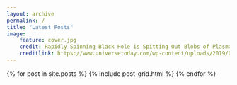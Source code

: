 ```yaml
---
layout: archive
permalink: /
title: "Latest Posts"
image: 
    feature: cover.jpg
    credit: Rapidly Spinning Black Hole is Spitting Out Blobs of Plasma
    creditlink: https://www.universetoday.com/wp-content/uploads/2019/04/BH-Plasma-Blobs-580x326.png
---
```


<div class="tiles">
{% for post in site.posts %}
    {% include post-grid.html %}
{% endfor %}
</div><!-- /.tiles -->

